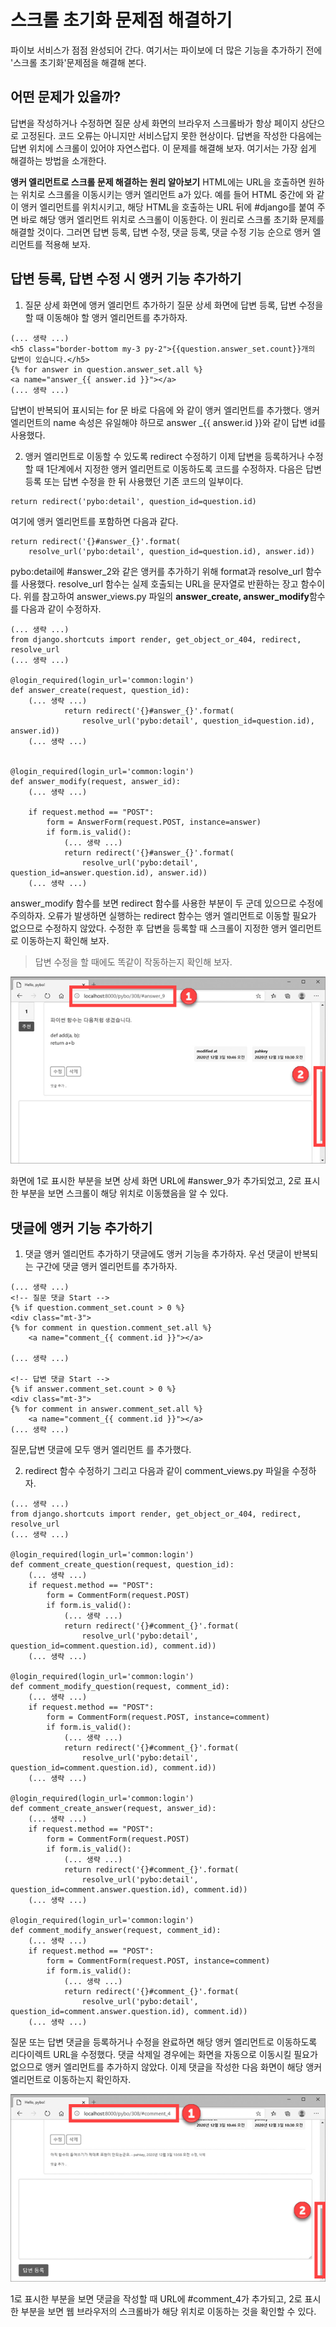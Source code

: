 <!-- -
![](https://github.com/hyeonDD/jump_to_django/blob/main/3_Part/3_13_Part/django.png)
-->
# 스크롤 초기화 문제점 해결하기
파이보 서비스가 점점 완성되어 간다. 여기서는 파이보에 더 많은 기능을 추가하기 전에 '스크롤 초기화'문제점을 해결해 본다.

## 어떤 문제가 있을까?
답변을 작성하거나 수정하면 질문 상세 화면의 브라우저 스크롤바가 항상 페이지 상단으로 고정된다. 코드 오류는 아니지만 서비스답지 못한 현상이다. 답변을 작성한 다음에는 답변 위치에 스크롤이 있어야 자연스럽다. 이 문제를 해결해 보자. 여기서는 가장 쉽게 해결하는 방법을 소개한다.

**앵커 엘리먼트로 스크롤 문제 해결하는 원리 알아보기**
HTML에는 URL을 호출하면 원하는 위치로 스크롤을 이동시키는 앵커 엘리먼트 a가 있다. 예를 들어 HTML 중간에 <a name="django"></a>와 같이 앵커 엘리먼트를 위치시키고, 해당 HTML을 호출하는 URL 뒤에 #django를 붙여 주면 바로 해당 앵커 엘리먼트 위치로 스크롤이 이동한다. 이 원리로 스크롤 초기화 문제를 해결할 것이다. 그러면 답변 등록, 답변 수정, 댓글 등록, 댓글 수정 기능 순으로 앵커 엘리먼트를 적용해 보자.

## 답변 등록, 답변 수정 시 앵커 기능 추가하기

1. 질문 상세 화면에 앵커 엘리먼트 추가하기
질문 상세 화면에 답변 등록, 답변 수정을 할 때 이동해야 할 앵커 엘리먼트를 추가하자.
```
(... 생략 ...)
<h5 class="border-bottom my-3 py-2">{{question.answer_set.count}}개의 답변이 있습니다.</h5>
{% for answer in question.answer_set.all %}
<a name="answer_{{ answer.id }}"></a>
(... 생략 ...)
```
답변이 반복되어 표시되는 for 문 바로 다음에 <a name="answer_{{ answer.id }}"></a>와 같이 앵커 엘리먼트를 추가했다. 앵커 엘리먼트의 name 속성은 유일해야 하므로 answer _{{ answer.id }}와 같이 답변 id를 사용했다.

2. 앵커 엘리먼트로 이동할 수 있도록 redirect 수정하기
이제 답변을 등록하거나 수정할 때 1단계에서 지정한 앵커 엘리먼트로 이동하도록 코드를 수정하자. 다음은 답변 등록 또는 답변 수정을 한 뒤 사용했던 기존 코드의 일부이다.
```
return redirect('pybo:detail', question_id=question.id)
```
여기에 앵커 엘리먼트를 포함하면 다음과 같다.
```
return redirect('{}#answer_{}'.format(
    resolve_url('pybo:detail', question_id=question.id), answer.id))
```
pybo:detail에 #answer_2와 같은 앵커를 추가하기 위해 format과 resolve_url 함수를 사용했다. resolve_url 함수는 실제 호출되는 URL을 문자열로 반환하는 장고 함수이다. 위를 참고하여 answer_views.py 파일의 **answer_create, answer_modify**함수를 다음과 같이 수정하자.
```
(... 생략 ...)
from django.shortcuts import render, get_object_or_404, redirect, resolve_url
(... 생략 ...)

@login_required(login_url='common:login')
def answer_create(request, question_id):
    (... 생략 ...)
            return redirect('{}#answer_{}'.format(
                resolve_url('pybo:detail', question_id=question.id), answer.id))
    (... 생략 ...)


@login_required(login_url='common:login')
def answer_modify(request, answer_id):
    (... 생략 ...)

    if request.method == "POST":
        form = AnswerForm(request.POST, instance=answer)
        if form.is_valid():
            (... 생략 ...)
            return redirect('{}#answer_{}'.format(
                resolve_url('pybo:detail', question_id=answer.question.id), answer.id))
    (... 생략 ...)
```
answer_modify 함수를 보면 redirect 함수를 사용한 부분이 두 군데 있으므로 수정에 주의하자. 오류가 발생하면 실행하는 redirect 함수는 앵커 엘리먼트로 이동할 필요가 없으므로 수정하지 않았다. 수정한 후 답변을 등록할 때 스크롤이 지정한 앵커 엘리먼트로 이동하는지 확인해 보자.
> 답변 수정을 할 때에도 똑같이 작동하는지 확인해 보자.

![3-13_1.png](https://github.com/hyeonDD/jump_to_django/blob/main/3_Part/3_13_Part/3-13_1.png)

화면에 1로 표시한 부분을 보면 상세 화면 URL에 #answer_9가 추가되었고, 2로 표시한 부분을 보면 스크롤이 해당 위치로 이동했음을 알 수 있다.

## 댓글에 앵커 기능 추가하기

1. 댓글 앵커 엘리먼트 추가하기
댓글에도 앵커 기능을 추가하자. 우선 댓글이 반복되는 구간에 댓글 앵커 엘리먼트를 추가하자.
```
(... 생략 ...)
<!-- 질문 댓글 Start -->
{% if question.comment_set.count > 0 %}
<div class="mt-3">
{% for comment in question.comment_set.all %}
    <a name="comment_{{ comment.id }}"></a>

(... 생략 ...)

<!-- 답변 댓글 Start -->
{% if answer.comment_set.count > 0 %}
<div class="mt-3">
{% for comment in answer.comment_set.all %}
    <a name="comment_{{ comment.id }}"></a>
(... 생략 ...)
```
질문,답변 댓글에 모두 앵커 엘리먼트 <a name="comment_{{ comment.id }}"></a>를 추가했다.

2. redirect 함수 수정하기
그리고 다음과 같이 comment_views.py 파일을 수정하자.
```
(... 생략 ...)
from django.shortcuts import render, get_object_or_404, redirect, resolve_url
(... 생략 ...)

@login_required(login_url='common:login')
def comment_create_question(request, question_id):
    (... 생략 ...)
    if request.method == "POST":
        form = CommentForm(request.POST)
        if form.is_valid():
            (... 생략 ...)
            return redirect('{}#comment_{}'.format(
                resolve_url('pybo:detail', question_id=comment.question.id), comment.id))
    (... 생략 ...)

@login_required(login_url='common:login')
def comment_modify_question(request, comment_id):
    (... 생략 ...)
    if request.method == "POST":
        form = CommentForm(request.POST, instance=comment)
        if form.is_valid():
            (... 생략 ...)
            return redirect('{}#comment_{}'.format(
                resolve_url('pybo:detail', question_id=comment.question.id), comment.id))
    (... 생략 ...)

@login_required(login_url='common:login')
def comment_create_answer(request, answer_id):
    (... 생략 ...)
    if request.method == "POST":
        form = CommentForm(request.POST)
        if form.is_valid():
            (... 생략 ...)
            return redirect('{}#comment_{}'.format(
                resolve_url('pybo:detail', question_id=comment.answer.question.id), comment.id))
    (... 생략 ...)

@login_required(login_url='common:login')
def comment_modify_answer(request, comment_id):
    (... 생략 ...)
    if request.method == "POST":
        form = CommentForm(request.POST, instance=comment)
        if form.is_valid():
            (... 생략 ...)
            return redirect('{}#comment_{}'.format(
                resolve_url('pybo:detail', question_id=comment.answer.question.id), comment.id))
    (... 생략 ...)
```
질문 또는 답변 댓글을 등록하거나 수정을 완료하면 해당 앵커 엘리먼트로 이동하도록 리다이렉트 URL을 수정했다. 댓글 삭제일 경우에는 화면을 자동으로 이동시킬 필요가 없으므로 앵커 엘리먼트를 추가하지 않았다. 이제 댓글을 작성한 다음 화면이 해당 앵커 엘리먼트로 이동하는지 확인하자.

![3-13_2.png](https://github.com/hyeonDD/jump_to_django/blob/main/3_Part/3_13_Part/3-13_2.png)

1로 표시한 부분을 보면 댓글을 작성할 때 URL에 #comment_4가 추가되고, 2로 표시한 부분을 보면 웹 브라우저의 스크롤바가 해당 위치로 이동하는 것을 확인할 수 있다.
